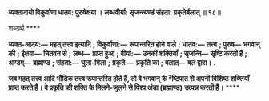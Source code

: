 **व्यक्तादायो विकुर्वाणा धातव: पुरुषेक्षया ।** **लब्धवीर्या: सृजन्त्यण्डं संहता: प्रकृतेर्बलात् ॥ १८॥** 

शब्दार्थ **** 

**व्यक्त-आदय:—** **महत् तत्त्व इत्यादि** **; विकुर्वाणा:—** **रूपान्तरित होने वाले** **; धातव:—** **तत्त्व** **; पुरुष—** **भगवान् की** **; ईक्षया—** **चितवन से** **; लब्ध—** **प्राप्त हुआ** **; वीर्या:—** **उनकी शक्तियाँ** **; सृजन्ति—** **सृष्टि करती हैं** **; अण्डम्—** **ब्रह्माण्ड** **; संहता:—** **घुला-मिला** **;** **प्रकृते:—** **प्रकृति का** **; बलात्—** **बल द्वारा।** **.** 

**जब महत् तत्त्व आदि भौतिक तत्त्व रूपान्तरित होते हैं, तो वे भगवान् के ²ष्टिपात से अपनी** **विशिष्ट शक्तियाँ प्राप्त करते हैं। वे प्रकृति की शक्ति के मिलने-जुलने से विश्व अंडा (ब्रह्माण्ड)** **उत्पन्न करती हैं।** **** 